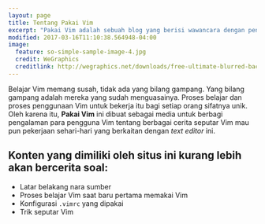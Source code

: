 ```yaml
---
layout: page
title: Tentang Pakai Vim
excerpt: "Pakai Vim adalah sebuah blog yang berisi wawancara dengan pengguna vim tentang pengalaman mereka menggunakan vim."
modified: 2017-03-16T11:10:38.564948-04:00
image:
  feature: so-simple-sample-image-4.jpg
  credit: WeGraphics
  creditlink: http://wegraphics.net/downloads/free-ultimate-blurred-background-pack/
---
```


Belajar Vim memang susah, tidak ada yang bilang gampang. Yang bilang gampang adalah mereka yang sudah menguasainya. Proses belajar dan proses penggunaan Vim untuk bekerja itu bagi setiap orang sifatnya unik. Oleh karena itu, **Pakai Vim** ini dibuat sebagai media untuk berbagi pengalaman para pengguna Vim tentang berbagai cerita seputar Vim mau pun pekerjaan sehari-hari yang berkaitan dengan *text editor* ini.

## Konten yang dimiliki oleh situs ini kurang lebih akan bercerita soal:

* Latar belakang nara sumber
* Proses belajar Vim saat baru pertama memakai Vim
* Konfigurasi `.vimrc` yang dipakai
* Trik seputar Vim
